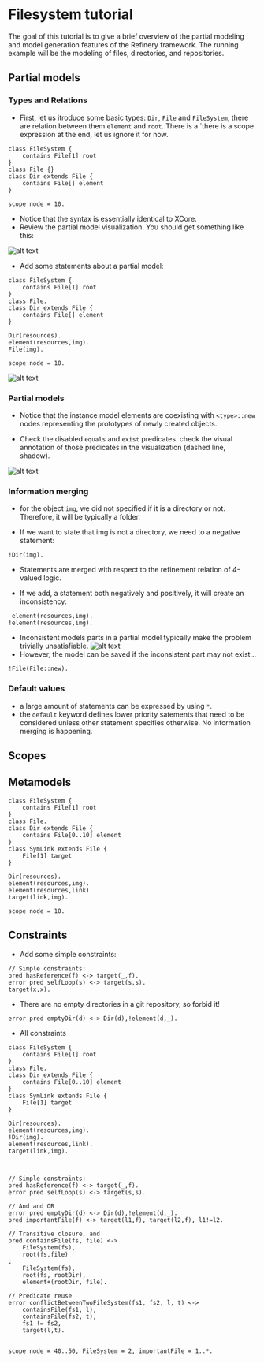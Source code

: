 # Filesystem tutorial

The goal of this tutorial is to give a brief overview of the partial modeling and model generation features of the Refinery framework. The running example will be the modeling of files, directories, and repositories.

## Partial models

### Types and Relations

- First, let us itroduce some basic types: `Dir`,  `File` and `FileSystem`, there are relation between them `element` and `root`. There is a `there is a scope expression at the end, let us ignore it for now.

```
class FileSystem {
    contains File[1] root
}
class File {}
class Dir extends File {
    contains File[] element
}

scope node = 10.
```

- Notice that the syntax is essentially identical to XCore.
- Review the partial model visualization. You should get something like this:
  
![alt text](https://github.com/graphs4value/refinery-tutorials/blob/main/filesystem/fig1.png)

- Add some statements about a partial model:

```
class FileSystem {
    contains File[1] root
}
class File.
class Dir extends File {
    contains File[] element
}

Dir(resources).
element(resources,img).
File(img).

scope node = 10.
```

![alt text](https://github.com/graphs4value/refinery-tutorials/blob/main/filesystem/fig2.png)

### Partial models
- Notice that the instance model elements are coexisting with ```<type>::new``` nodes representing the prototypes of newly created objects.

- Check the disabled `equals` and `exist` predicates. check the visual annotation of those predicates in the visualization (dashed line, shadow).

![alt text](https://github.com/graphs4value/refinery-tutorials/blob/main/filesystem/fig3.png)

### Information merging

- for the object `img`, we did not specified if it is a directory or not. Therefore, it will be typically a folder.

- If we want to state that img is not a directory, we need to a negative statement:
```
!Dir(img).
```
- Statements are merged with respect to the refinement relation of 4-valued logic.
  
- If we add, a statement both negatively and positively, it will create an inconsistency:

```
 element(resources,img).
!element(resources,img).
```

- Inconsistent models parts in a partial model typically make the problem trivially unsatisfiable.
![alt text](https://github.com/graphs4value/refinery-tutorials/blob/main/filesystem/fig4.png)
- However, the model can be saved if the inconsistent part may not exist...

```
!File(File::new).
```

### Default values

- a large amount of statements can be expressed by using ```*```.
- the ```default``` keyword defines lower priority satements that need to be considered unless other statement specifies otherwise. No information merging is happening. 

## Scopes

## Metamodels

```
class FileSystem {
    contains File[1] root
}
class File.
class Dir extends File {
    contains File[0..10] element
}
class SymLink extends File {
    File[1] target
}

Dir(resources).
element(resources,img).
element(resources,link).
target(link,img).

scope node = 10.
```

## Constraints

- Add some simple constraints:

```
// Simple constraints:
pred hasReference(f) <-> target(_,f).
error pred selfLoop(s) <-> target(s,s).
target(x,x).
```

- There are no empty directories in a git repository, so forbid it!

```
error pred emptyDir(d) <-> Dir(d),!element(d,_).
```

- All constraints
```
class FileSystem {
    contains File[1] root
}
class File.
class Dir extends File {
    contains File[0..10] element
}
class SymLink extends File {
    File[1] target
}

Dir(resources).
element(resources,img).
!Dir(img).
element(resources,link).
target(link,img).



// Simple constraints:
pred hasReference(f) <-> target(_,f).
error pred selfLoop(s) <-> target(s,s).

// And and OR
error pred emptyDir(d) <-> Dir(d),!element(d,_).
pred importantFile(f) <-> target(l1,f), target(l2,f), l1!=l2.

// Transitive closure, and 
pred containsFile(fs, file) <->
    FileSystem(fs),
    root(fs,file)
;
    FileSystem(fs),
    root(fs, rootDir),
    element+(rootDir, file).

// Predicate reuse
error conflictBetweenTwoFileSystem(fs1, fs2, l, t) <->
    containsFile(fs1, l),
    containsFile(fs2, t),
    fs1 != fs2,
    target(l,t).
    

scope node = 40..50, FileSystem = 2, importantFile = 1..*.
```
